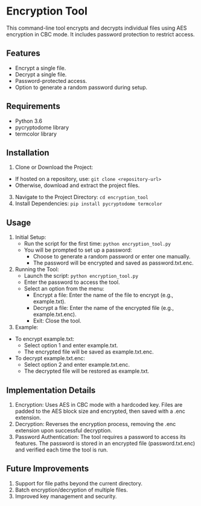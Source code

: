 # Encryption Tool
This command-line tool encrypts and decrypts individual files using AES encryption in CBC mode. It includes password protection to restrict access.


## Features
- Encrypt a single file.
- Decrypt a single file.
- Password-protected access.
- Option to generate a random password during setup.


## Requirements
- Python 3.6
- pycryptodome library
- termcolor library


## Installation
1. Clone or Download the Project:
  - If hosted on a repository, use:
  `git clone <repository-url>`
  - Otherwise, download and extract the project files.
3. Navigate to the Project Directory:
   `cd encryption_tool`
4. Install Dependencies:
  `pip install pycryptodome termcolor`


## Usage
1. Initial Setup:
   - Run the script for the first time:
     `python encryption_tool.py`
   - You will be prompted to set up a password:
       - Choose to generate a random password or enter one manually.
       - The password will be encrypted and saved as password.txt.enc.
2. Running the Tool:
     - Launch the script:
       `python encryption_tool.py`
     - Enter the password to access the tool.
     - Select an option from the menu:
         - Encrypt a file: Enter the name of the file to encrypt (e.g., example.txt).
         - Decrypt a file: Enter the name of the encrypted file (e.g., example.txt.enc).
         - Exit: Close the tool.         
3. Example:
  - To encrypt example.txt:
     - Select option 1 and enter example.txt.
     - The encrypted file will be saved as example.txt.enc.
  - To decrypt example.txt.enc:
     - Select option 2 and enter example.txt.enc.
     - The decrypted file will be restored as example.txt.


## Implementation Details
1. Encryption: Uses AES in CBC mode with a hardcoded key. Files are padded to the AES block size and encrypted, then saved with a .enc extension.
2. Decryption: Reverses the encryption process, removing the .enc extension upon successful decryption.
3. Password Authentication: The tool requires a password to access its features. The password is stored in an encrypted file (password.txt.enc) and verified each time the tool is run.

 
## Future Improvements
1. Support for file paths beyond the current directory.
2. Batch encryption/decryption of multiple files.
3. Improved key management and security.

